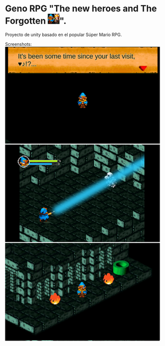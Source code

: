 # Geno RPG "The new heroes and The Forgotten ![genoRPGlogo](genoRPGlogo.png)".
 Proyecto de unity basado en el popular Súper Mario RPG.


 Screenshots:
![1](1.png)
![2](2.png)
![3](3.png)
